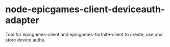 # node-epicgames-client-deviceauth-adapter
Tool for epicgames-client and epicgames-fortnite-client to create, use and store device auths.
